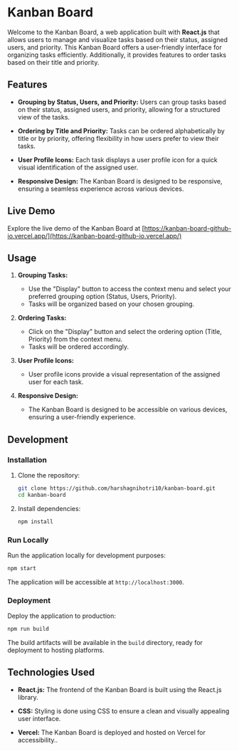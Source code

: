 # Kanban Board

Welcome to the Kanban Board, a web application built with **React.js** that allows users to manage and visualize tasks based on their status, assigned users, and priority. This Kanban Board offers a user-friendly interface for organizing tasks efficiently. Additionally, it provides features to order tasks based on their title and priority.

## Features

- **Grouping by Status, Users, and Priority:** Users can group tasks based on their status, assigned users, and priority, allowing for a structured view of the tasks.

- **Ordering by Title and Priority:** Tasks can be ordered alphabetically by title or by priority, offering flexibility in how users prefer to view their tasks.

- **User Profile Icons:** Each task displays a user profile icon for a quick visual identification of the assigned user.

- **Responsive Design:** The Kanban Board is designed to be responsive, ensuring a seamless experience across various devices.

## Live Demo

Explore the live demo of the Kanban Board at [https://kanban-board-github-io.vercel.app/](https://kanban-board-github-io.vercel.app/)

## Usage

1. **Grouping Tasks:**
   - Use the "Display" button to access the context menu and select your preferred grouping option (Status, Users, Priority).
   - Tasks will be organized based on your chosen grouping.

2. **Ordering Tasks:**
   - Click on the "Display" button and select the ordering option (Title, Priority) from the context menu.
   - Tasks will be ordered accordingly.

3. **User Profile Icons:**
   - User profile icons provide a visual representation of the assigned user for each task.

4. **Responsive Design:**
   - The Kanban Board is designed to be accessible on various devices, ensuring a user-friendly experience.

## Development

### Installation

1. Clone the repository:
   ```bash
   git clone https://github.com/harshagnihotri10/kanban-board.git
   cd kanban-board
   ```

2. Install dependencies:
   ```bash
   npm install
   ```

### Run Locally

Run the application locally for development purposes:
   ```bash
   npm start
   ```

The application will be accessible at `http://localhost:3000`.

### Deployment

Deploy the application to production:
   ```bash
   npm run build
   ```

The build artifacts will be available in the `build` directory, ready for deployment to hosting platforms.

## Technologies Used

- **React.js:** The frontend of the Kanban Board is built using the React.js library.

- **CSS:** Styling is done using CSS to ensure a clean and visually appealing user interface.

- **Vercel:** The Kanban Board is deployed and hosted on Vercel for accessibility..

